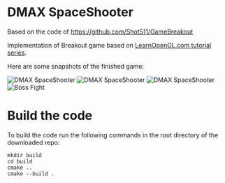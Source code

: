 # DMAX SpaceShooter
Based on the code of https://github.com/Shot511/GameBreakout

Implementation of Breakout game based on [LearnOpenGL.com tutorial series](https://learnopengl.com/In-Practice/2D-Game/Breakout).

Here are some snapshots of the finished game:

![DMAX SpaceShooter](https://ibb.co/gzdjzvH)
![DMAX SpaceShooter](https://ibb.co/9YgrhdW)
![DMAX SpaceShooter](https://ibb.co/y8DrmZs)
![Boss Fight](https://i.ibb.co/7nmw5kB/Boss.png)


# Build the code
To build the code run the following commands in the root directory of the downloaded repo:

```
mkdir build
cd build
cmake ..
cmake --build .
```


